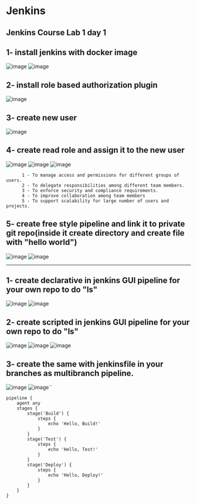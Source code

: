 # Jenkins

## Jenkins Course Lab 1 day 1

## 1- install jenkins with docker image
 ![image](https://user-images.githubusercontent.com/28235504/215155463-8b8f19da-0a71-4889-a14a-52da8737a8a9.png)
 ![image](https://user-images.githubusercontent.com/28235504/215155597-481d5a12-0c3e-49a1-8f66-ef6f429437e4.png)

## 2- install role based authorization plugin 
![image](https://user-images.githubusercontent.com/28235504/215155802-5cf139f7-adef-4de9-bc3b-0214aeeac489.png)
 
## 3- create new user
![image](https://user-images.githubusercontent.com/28235504/215155929-10cb2f41-723b-4528-8355-d7d3a5f507b5.png)

## 4- create read role and assign it to the new user
![image](https://user-images.githubusercontent.com/28235504/215161163-1ff9ba0c-df30-4e4d-b1d1-f05f7417d277.png)
![image](https://user-images.githubusercontent.com/28235504/215161232-61caf8d7-d9fd-4c64-a24f-50e55bdeec85.png)
![image](https://user-images.githubusercontent.com/28235504/215161281-1ae0476b-5c8e-4e56-bc6f-b89e7207b0b1.png)
```
      1 - To manage access and permissions for different groups of users.
      2 - To delegate responsibilities among different team members.
      3 - To enforce security and compliance requirements.
      4 - To improve collaboration among team members
      5 - To support scalability for large number of users and projects.
```

## 5- create free style pipeline and link it to private git repo(inside it create directory and create file with "hello world")
![image](https://user-images.githubusercontent.com/28235504/215221958-d51e621d-7d2f-4e94-9f00-841f534e8f89.png)
![image](https://user-images.githubusercontent.com/28235504/215222031-84fdb646-090c-4f59-b5bd-09ff7336bc47.png)

------------------------------------------------------

## 1- create declarative in jenkins GUI pipeline for your own repo to do "ls"
![image](https://user-images.githubusercontent.com/28235504/215227507-8439c43a-f8b8-4232-83c0-7daa208b3ad8.png)
![image](https://user-images.githubusercontent.com/28235504/215227537-e2412f72-83d7-403a-a446-d98bbeb2aeed.png)

## 2- create scripted in jenkins GUI pipeline for your own repo to do "ls"
![image](https://user-images.githubusercontent.com/28235504/215228061-f029c7be-3dbc-4ff0-8535-fb734316c3c8.png)
![image](https://user-images.githubusercontent.com/28235504/215228112-e473c660-6842-48de-8e80-13a217af87f8.png)
![image](https://user-images.githubusercontent.com/28235504/215228210-c8ce8d0a-cf81-4050-a305-d778c85c3d74.png)

## 3- create the same with jenkinsfile in your branches as multibranch pipeline.
![image](https://user-images.githubusercontent.com/28235504/215229232-09e89c4a-181a-4ef3-aba9-f030cbf8c621.png)
![image](https://user-images.githubusercontent.com/28235504/215229404-06e4635b-d1a0-4e6b-8794-12d8d352ab6a.png)``

```
pipeline {
    agent any 
    stages {
        stage('Build') { 
            steps {
                echo 'Hello, Build!'
            }
        }
        stage('Test') { 
            steps {
                echo 'Hello, Test!'
            }
        }
        stage('Deploy') { 
            steps {
                echo 'Hello, Deploy!'
            }
        }
    }
}
```
